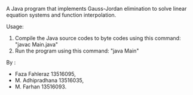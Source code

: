 A Java program that implements Gauss-Jordan elimination to solve linear
equation systems and function interpolation.

Usage:
1. Compile the Java source codes to byte codes using this command: "javac Main.java"
2. Run the program using this command: "java Main"

By :
- Faza Fahleraz 13516095,
- M. Adhipradhana 13516035,
- M. Farhan 13516093.
